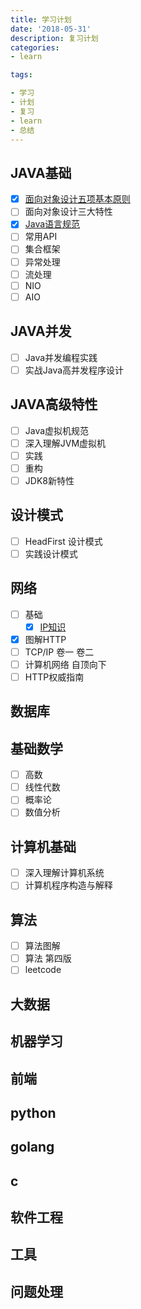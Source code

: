 ```yaml
---
title: 学习计划
date: '2018-05-31'
description: 复习计划
categories: 
- learn

tags:

- 学习
- 计划
- 复习
- learn
- 总结
---
```


## JAVA基础

- [x] [面向对象设计五项基本原则](/2017/10/27/solid)
- [ ] 面向对象设计三大特性
- [x] [Java语言规范](/2017/03/20/ali-java-guide)
- [ ] 常用API
- [ ] 集合框架
- [ ] 异常处理
- [ ] 流处理
- [ ] NIO
- [ ] AIO

## JAVA并发

- [ ] Java并发编程实践
- [ ] 实战Java高并发程序设计

## JAVA高级特性

- [ ] Java虚拟机规范
- [ ] 深入理解JVM虚拟机
- [ ] 实践
- [ ] 重构
- [ ] JDK8新特性

## 设计模式  

- [ ] HeadFirst 设计模式
- [ ] 实践设计模式

## 网络

- [ ] 基础
    - [x] [IP知识](/2018/06/25/net-base-ip)  
- [x] 图解HTTP
- [ ] TCP/IP 卷一 卷二
- [ ] 计算机网络 自顶向下
- [ ] HTTP权威指南

## 数据库

## 基础数学

- [ ] 高数
- [ ] 线性代数
- [ ] 概率论
- [ ] 数值分析

## 计算机基础

- [ ] 深入理解计算机系统
- [ ] 计算机程序构造与解释

## 算法

- [ ] 算法图解
- [ ] 算法 第四版
- [ ] leetcode

## 大数据

## 机器学习

## 前端

## python

## golang

## c

## 软件工程

## 工具

## 问题处理


###
